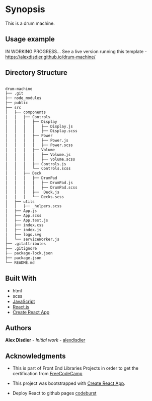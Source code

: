 # Synopsis

This is a drum machine.

## Usage example

IN WORKING PROGRESS... See a live version running this template - https://alexdisdier.github.io/drum-machine/

## Directory Structure

```bash

drum-machine
├── .git
├── node_modules
├── public
├── src
│   ├── components
│   │   ├── Controls
│   │   │   ├── Display
│   │   │   │   ├── Display.js
│   │   │   │   ├── Display.scss
│   │   │   ├── Power
│   │   │   │   ├── Power.js
│   │   │   │   ├── Power.scss
│   │   │   ├── Volume
│   │   │   │   ├── Volume.js
│   │   │   │   ├── Volume.scss
│   │   │   ├── Controls.js  
│   │   │   └── Controls.scss
│   │   ├── Deck
│   │   │   ├── DrumPad
│   │   │   │   ├── DrumPad.js
│   │   │   │   ├── DrumPad.scss
│   │   │   ├──  Deck.js
│   │   │   └── Decks.scss
│   ├── utils
│   │   ├── _helpers.scss
│   ├── App.js
│   ├── App.scss
│   ├── App.test.js
│   ├── index.css
│   ├── index.js
│   ├── logo.svg
│   └── serviceWorker.js
├── .gitattributes
├── .gitignore
├── package-lock.json
├── package.json
└── README.md

```

## Built With

* html
* scss
* [JavaScript](https://developer.mozilla.org/bm/docs/Web/JavaScript)
* [React.js](https://reactjs.org/docs/hello-world.html)
* [Create React App](https://facebook.github.io/create-react-app/docs/getting-started)

## Authors

**Alex Disdier** - *Initial work* - [alexdisdier](https://github.com/alexdisdier)

## Acknowledgments

* This is part of Front End Libraries Projects in order to get the certification from [FreeCodeCamp](https://learn.freecodecamp.org/front-end-libraries/front-end-libraries-projects/build-a-markdown-previewer)

* This project was bootstrapped with [Create React App](https://github.com/facebook/create-react-app).

* Deploy React to github pages [codeburst](https://codeburst.io/deploy-react-to-github-pages-to-create-an-amazing-website-42d8b09cd4d)
